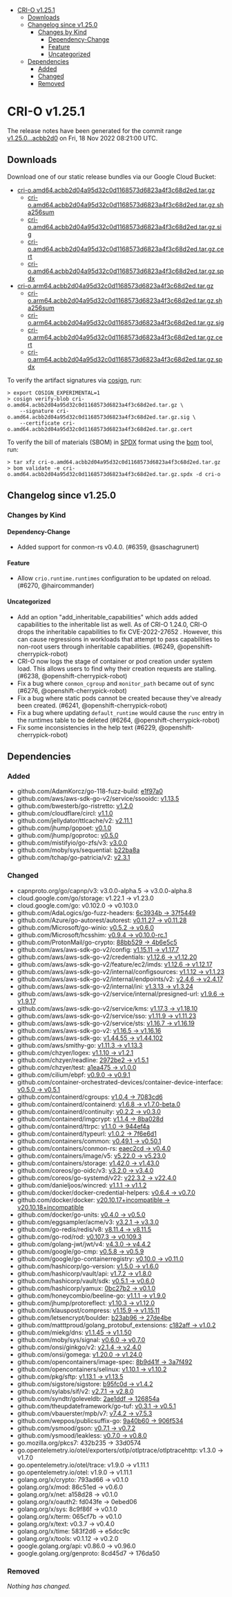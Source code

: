 - [CRI-O v1.25.1](#cri-o-v1251)
  - [Downloads](#downloads)
  - [Changelog since v1.25.0](#changelog-since-v1250)
    - [Changes by Kind](#changes-by-kind)
      - [Dependency-Change](#dependency-change)
      - [Feature](#feature)
      - [Uncategorized](#uncategorized)
  - [Dependencies](#dependencies)
    - [Added](#added)
    - [Changed](#changed)
    - [Removed](#removed)

# CRI-O v1.25.1

The release notes have been generated for the commit range
[v1.25.0...acbb2d0](https://github.com/cri-o/cri-o/compare/v1.25.0...acbb2d04a95d32c0d1168573d6823a4f3c68d2ed) on Fri, 18 Nov 2022 08:21:00 UTC.

## Downloads

Download one of our static release bundles via our Google Cloud Bucket:

- [cri-o.amd64.acbb2d04a95d32c0d1168573d6823a4f3c68d2ed.tar.gz](https://storage.googleapis.com/cri-o/artifacts/cri-o.amd64.acbb2d04a95d32c0d1168573d6823a4f3c68d2ed.tar.gz)
  - [cri-o.amd64.acbb2d04a95d32c0d1168573d6823a4f3c68d2ed.tar.gz.sha256sum](https://storage.googleapis.com/cri-o/artifacts/cri-o.amd64.acbb2d04a95d32c0d1168573d6823a4f3c68d2ed.tar.gz.sha256sum)
  - [cri-o.amd64.acbb2d04a95d32c0d1168573d6823a4f3c68d2ed.tar.gz.sig](https://storage.googleapis.com/cri-o/artifacts/cri-o.amd64.acbb2d04a95d32c0d1168573d6823a4f3c68d2ed.tar.gz.sig)
  - [cri-o.amd64.acbb2d04a95d32c0d1168573d6823a4f3c68d2ed.tar.gz.cert](https://storage.googleapis.com/cri-o/artifacts/cri-o.amd64.acbb2d04a95d32c0d1168573d6823a4f3c68d2ed.tar.gz.cert)
  - [cri-o.amd64.acbb2d04a95d32c0d1168573d6823a4f3c68d2ed.tar.gz.spdx](https://storage.googleapis.com/cri-o/artifacts/cri-o.amd64.acbb2d04a95d32c0d1168573d6823a4f3c68d2ed.tar.gz.spdx)
- [cri-o.arm64.acbb2d04a95d32c0d1168573d6823a4f3c68d2ed.tar.gz](https://storage.googleapis.com/cri-o/artifacts/cri-o.arm64.acbb2d04a95d32c0d1168573d6823a4f3c68d2ed.tar.gz)
  - [cri-o.arm64.acbb2d04a95d32c0d1168573d6823a4f3c68d2ed.tar.gz.sha256sum](https://storage.googleapis.com/cri-o/artifacts/cri-o.arm64.acbb2d04a95d32c0d1168573d6823a4f3c68d2ed.tar.gz.sha256sum)
  - [cri-o.arm64.acbb2d04a95d32c0d1168573d6823a4f3c68d2ed.tar.gz.sig](https://storage.googleapis.com/cri-o/artifacts/cri-o.arm64.acbb2d04a95d32c0d1168573d6823a4f3c68d2ed.tar.gz.sig)
  - [cri-o.arm64.acbb2d04a95d32c0d1168573d6823a4f3c68d2ed.tar.gz.cert](https://storage.googleapis.com/cri-o/artifacts/cri-o.arm64.acbb2d04a95d32c0d1168573d6823a4f3c68d2ed.tar.gz.cert)
  - [cri-o.arm64.acbb2d04a95d32c0d1168573d6823a4f3c68d2ed.tar.gz.spdx](https://storage.googleapis.com/cri-o/artifacts/cri-o.arm64.acbb2d04a95d32c0d1168573d6823a4f3c68d2ed.tar.gz.spdx)

To verify the artifact signatures via [cosign](https://github.com/sigstore/cosign), run:

```console
> export COSIGN_EXPERIMENTAL=1
> cosign verify-blob cri-o.amd64.acbb2d04a95d32c0d1168573d6823a4f3c68d2ed.tar.gz \
    --signature cri-o.amd64.acbb2d04a95d32c0d1168573d6823a4f3c68d2ed.tar.gz.sig \
    --certificate cri-o.amd64.acbb2d04a95d32c0d1168573d6823a4f3c68d2ed.tar.gz.cert
```

To verify the bill of materials (SBOM) in [SPDX](https://spdx.org) format using the [bom](https://sigs.k8s.io/bom) tool, run:

```console
> tar xfz cri-o.amd64.acbb2d04a95d32c0d1168573d6823a4f3c68d2ed.tar.gz
> bom validate -e cri-o.amd64.acbb2d04a95d32c0d1168573d6823a4f3c68d2ed.tar.gz.spdx -d cri-o
```

## Changelog since v1.25.0

### Changes by Kind

#### Dependency-Change
 - Added support for conmon-rs v0.4.0. (#6359, @saschagrunert)

#### Feature
 - Allow `crio.runtime.runtimes` configuration to be updated on reload. (#6270, @haircommander)

#### Uncategorized
 - Add an option "add_inheritable_capabilities" which adds added capabilities to the inheritable list as well. As of CRI-O 1.24.0, CRI-O drops the inheritable capabilities to fix CVE-2022-27652 . However, this can cause regressions in workloads that attempt to pass capabilities to non-root users through inheritable capabilities. (#6249, @openshift-cherrypick-robot)
 - CRI-O now logs the stage of container or pod creation under system load. This allows users to find why their creation requests are stalling. (#6238, @openshift-cherrypick-robot)
 - Fix a bug where `conmon_cgroup` and `monitor_path` became out of sync (#6276, @openshift-cherrypick-robot)
 - Fix a bug where static pods cannot be created because they've already been created. (#6241, @openshift-cherrypick-robot)
 - Fix a bug where updating `default_runtime` would cause the `runc` entry in the runtimes table to be deleted (#6264, @openshift-cherrypick-robot)
 - Fix some inconsistencies in the help text (#6229, @openshift-cherrypick-robot)

## Dependencies

### Added
- github.com/AdamKorcz/go-118-fuzz-build: [e1f97a0](https://github.com/AdamKorcz/go-118-fuzz-build/tree/e1f97a0)
- github.com/aws/aws-sdk-go-v2/service/ssooidc: [v1.13.5](https://github.com/aws/aws-sdk-go-v2/service/ssooidc/tree/v1.13.5)
- github.com/bwesterb/go-ristretto: [v1.2.0](https://github.com/bwesterb/go-ristretto/tree/v1.2.0)
- github.com/cloudflare/circl: [v1.1.0](https://github.com/cloudflare/circl/tree/v1.1.0)
- github.com/jellydator/ttlcache/v2: [v2.11.1](https://github.com/jellydator/ttlcache/v2/tree/v2.11.1)
- github.com/jhump/gopoet: [v0.1.0](https://github.com/jhump/gopoet/tree/v0.1.0)
- github.com/jhump/goprotoc: [v0.5.0](https://github.com/jhump/goprotoc/tree/v0.5.0)
- github.com/mistifyio/go-zfs/v3: [v3.0.0](https://github.com/mistifyio/go-zfs/v3/tree/v3.0.0)
- github.com/moby/sys/sequential: [b22ba8a](https://github.com/moby/sys/sequential/tree/b22ba8a)
- github.com/tchap/go-patricia/v2: [v2.3.1](https://github.com/tchap/go-patricia/v2/tree/v2.3.1)

### Changed
- capnproto.org/go/capnp/v3: v3.0.0-alpha.5 → v3.0.0-alpha.8
- cloud.google.com/go/storage: v1.22.1 → v1.23.0
- cloud.google.com/go: v0.102.0 → v0.103.0
- github.com/AdaLogics/go-fuzz-headers: [6c3934b → 37f5449](https://github.com/AdaLogics/go-fuzz-headers/compare/6c3934b...37f5449)
- github.com/Azure/go-autorest/autorest: [v0.11.27 → v0.11.28](https://github.com/Azure/go-autorest/autorest/compare/v0.11.27...v0.11.28)
- github.com/Microsoft/go-winio: [v0.5.2 → v0.6.0](https://github.com/Microsoft/go-winio/compare/v0.5.2...v0.6.0)
- github.com/Microsoft/hcsshim: [v0.9.4 → v0.10.0-rc.1](https://github.com/Microsoft/hcsshim/compare/v0.9.4...v0.10.0-rc.1)
- github.com/ProtonMail/go-crypto: [88bb529 → 4b6e5c5](https://github.com/ProtonMail/go-crypto/compare/88bb529...4b6e5c5)
- github.com/aws/aws-sdk-go-v2/config: [v1.15.11 → v1.17.7](https://github.com/aws/aws-sdk-go-v2/config/compare/v1.15.11...v1.17.7)
- github.com/aws/aws-sdk-go-v2/credentials: [v1.12.6 → v1.12.20](https://github.com/aws/aws-sdk-go-v2/credentials/compare/v1.12.6...v1.12.20)
- github.com/aws/aws-sdk-go-v2/feature/ec2/imds: [v1.12.6 → v1.12.17](https://github.com/aws/aws-sdk-go-v2/feature/ec2/imds/compare/v1.12.6...v1.12.17)
- github.com/aws/aws-sdk-go-v2/internal/configsources: [v1.1.12 → v1.1.23](https://github.com/aws/aws-sdk-go-v2/internal/configsources/compare/v1.1.12...v1.1.23)
- github.com/aws/aws-sdk-go-v2/internal/endpoints/v2: [v2.4.6 → v2.4.17](https://github.com/aws/aws-sdk-go-v2/internal/endpoints/v2/compare/v2.4.6...v2.4.17)
- github.com/aws/aws-sdk-go-v2/internal/ini: [v1.3.13 → v1.3.24](https://github.com/aws/aws-sdk-go-v2/internal/ini/compare/v1.3.13...v1.3.24)
- github.com/aws/aws-sdk-go-v2/service/internal/presigned-url: [v1.9.6 → v1.9.17](https://github.com/aws/aws-sdk-go-v2/service/internal/presigned-url/compare/v1.9.6...v1.9.17)
- github.com/aws/aws-sdk-go-v2/service/kms: [v1.17.3 → v1.18.10](https://github.com/aws/aws-sdk-go-v2/service/kms/compare/v1.17.3...v1.18.10)
- github.com/aws/aws-sdk-go-v2/service/sso: [v1.11.9 → v1.11.23](https://github.com/aws/aws-sdk-go-v2/service/sso/compare/v1.11.9...v1.11.23)
- github.com/aws/aws-sdk-go-v2/service/sts: [v1.16.7 → v1.16.19](https://github.com/aws/aws-sdk-go-v2/service/sts/compare/v1.16.7...v1.16.19)
- github.com/aws/aws-sdk-go-v2: [v1.16.5 → v1.16.16](https://github.com/aws/aws-sdk-go-v2/compare/v1.16.5...v1.16.16)
- github.com/aws/aws-sdk-go: [v1.44.55 → v1.44.102](https://github.com/aws/aws-sdk-go/compare/v1.44.55...v1.44.102)
- github.com/aws/smithy-go: [v1.11.3 → v1.13.3](https://github.com/aws/smithy-go/compare/v1.11.3...v1.13.3)
- github.com/chzyer/logex: [v1.1.10 → v1.2.1](https://github.com/chzyer/logex/compare/v1.1.10...v1.2.1)
- github.com/chzyer/readline: [2972be2 → v1.5.1](https://github.com/chzyer/readline/compare/2972be2...v1.5.1)
- github.com/chzyer/test: [a1ea475 → v1.0.0](https://github.com/chzyer/test/compare/a1ea475...v1.0.0)
- github.com/cilium/ebpf: [v0.9.0 → v0.9.1](https://github.com/cilium/ebpf/compare/v0.9.0...v0.9.1)
- github.com/container-orchestrated-devices/container-device-interface: [v0.5.0 → v0.5.1](https://github.com/container-orchestrated-devices/container-device-interface/compare/v0.5.0...v0.5.1)
- github.com/containerd/cgroups: [v1.0.4 → 7083cd6](https://github.com/containerd/cgroups/compare/v1.0.4...7083cd6)
- github.com/containerd/containerd: [v1.6.8 → v1.7.0-beta.0](https://github.com/containerd/containerd/compare/v1.6.8...v1.7.0-beta.0)
- github.com/containerd/continuity: [v0.2.2 → v0.3.0](https://github.com/containerd/continuity/compare/v0.2.2...v0.3.0)
- github.com/containerd/imgcrypt: [v1.1.4 → 8ba028d](https://github.com/containerd/imgcrypt/compare/v1.1.4...8ba028d)
- github.com/containerd/ttrpc: [v1.1.0 → 944ef4a](https://github.com/containerd/ttrpc/compare/v1.1.0...944ef4a)
- github.com/containerd/typeurl: [v1.0.2 → 7f6e6d1](https://github.com/containerd/typeurl/compare/v1.0.2...7f6e6d1)
- github.com/containers/common: [v0.49.1 → v0.50.1](https://github.com/containers/common/compare/v0.49.1...v0.50.1)
- github.com/containers/conmon-rs: [eaec2cd → v0.4.0](https://github.com/containers/conmon-rs/compare/eaec2cd...v0.4.0)
- github.com/containers/image/v5: [v5.22.0 → v5.23.0](https://github.com/containers/image/v5/compare/v5.22.0...v5.23.0)
- github.com/containers/storage: [v1.42.0 → v1.43.0](https://github.com/containers/storage/compare/v1.42.0...v1.43.0)
- github.com/coreos/go-oidc/v3: [v3.2.0 → v3.4.0](https://github.com/coreos/go-oidc/v3/compare/v3.2.0...v3.4.0)
- github.com/coreos/go-systemd/v22: [v22.3.2 → v22.4.0](https://github.com/coreos/go-systemd/v22/compare/v22.3.2...v22.4.0)
- github.com/danieljoos/wincred: [v1.1.1 → v1.1.2](https://github.com/danieljoos/wincred/compare/v1.1.1...v1.1.2)
- github.com/docker/docker-credential-helpers: [v0.6.4 → v0.7.0](https://github.com/docker/docker-credential-helpers/compare/v0.6.4...v0.7.0)
- github.com/docker/docker: [v20.10.17+incompatible → v20.10.18+incompatible](https://github.com/docker/docker/compare/v20.10.17...v20.10.18)
- github.com/docker/go-units: [v0.4.0 → v0.5.0](https://github.com/docker/go-units/compare/v0.4.0...v0.5.0)
- github.com/eggsampler/acme/v3: [v3.2.1 → v3.3.0](https://github.com/eggsampler/acme/v3/compare/v3.2.1...v3.3.0)
- github.com/go-redis/redis/v8: [v8.11.4 → v8.11.5](https://github.com/go-redis/redis/v8/compare/v8.11.4...v8.11.5)
- github.com/go-rod/rod: [v0.107.3 → v0.109.3](https://github.com/go-rod/rod/compare/v0.107.3...v0.109.3)
- github.com/golang-jwt/jwt/v4: [v4.3.0 → v4.4.2](https://github.com/golang-jwt/jwt/v4/compare/v4.3.0...v4.4.2)
- github.com/google/go-cmp: [v0.5.8 → v0.5.9](https://github.com/google/go-cmp/compare/v0.5.8...v0.5.9)
- github.com/google/go-containerregistry: [v0.10.0 → v0.11.0](https://github.com/google/go-containerregistry/compare/v0.10.0...v0.11.0)
- github.com/hashicorp/go-version: [v1.5.0 → v1.6.0](https://github.com/hashicorp/go-version/compare/v1.5.0...v1.6.0)
- github.com/hashicorp/vault/api: [v1.7.2 → v1.8.0](https://github.com/hashicorp/vault/api/compare/v1.7.2...v1.8.0)
- github.com/hashicorp/vault/sdk: [v0.5.1 → v0.6.0](https://github.com/hashicorp/vault/sdk/compare/v0.5.1...v0.6.0)
- github.com/hashicorp/yamux: [0bc27b2 → v0.1.0](https://github.com/hashicorp/yamux/compare/0bc27b2...v0.1.0)
- github.com/honeycombio/beeline-go: [v1.1.1 → v1.9.0](https://github.com/honeycombio/beeline-go/compare/v1.1.1...v1.9.0)
- github.com/jhump/protoreflect: [v1.10.3 → v1.12.0](https://github.com/jhump/protoreflect/compare/v1.10.3...v1.12.0)
- github.com/klauspost/compress: [v1.15.9 → v1.15.11](https://github.com/klauspost/compress/compare/v1.15.9...v1.15.11)
- github.com/letsencrypt/boulder: [b23ab96 → 27de4be](https://github.com/letsencrypt/boulder/compare/b23ab96...27de4be)
- github.com/matttproud/golang_protobuf_extensions: [c182aff → v1.0.2](https://github.com/matttproud/golang_protobuf_extensions/compare/c182aff...v1.0.2)
- github.com/miekg/dns: [v1.1.45 → v1.1.50](https://github.com/miekg/dns/compare/v1.1.45...v1.1.50)
- github.com/moby/sys/signal: [v0.6.0 → v0.7.0](https://github.com/moby/sys/signal/compare/v0.6.0...v0.7.0)
- github.com/onsi/ginkgo/v2: [v2.1.4 → v2.4.0](https://github.com/onsi/ginkgo/v2/compare/v2.1.4...v2.4.0)
- github.com/onsi/gomega: [v1.20.0 → v1.24.0](https://github.com/onsi/gomega/compare/v1.20.0...v1.24.0)
- github.com/opencontainers/image-spec: [8b9d41f → 3a7f492](https://github.com/opencontainers/image-spec/compare/8b9d41f...3a7f492)
- github.com/opencontainers/selinux: [v1.10.1 → v1.10.2](https://github.com/opencontainers/selinux/compare/v1.10.1...v1.10.2)
- github.com/pkg/sftp: [v1.13.1 → v1.13.5](https://github.com/pkg/sftp/compare/v1.13.1...v1.13.5)
- github.com/sigstore/sigstore: [b95fc0d → v1.4.2](https://github.com/sigstore/sigstore/compare/b95fc0d...v1.4.2)
- github.com/sylabs/sif/v2: [v2.7.1 → v2.8.0](https://github.com/sylabs/sif/v2/compare/v2.7.1...v2.8.0)
- github.com/syndtr/goleveldb: [2ae1ddf → 126854a](https://github.com/syndtr/goleveldb/compare/2ae1ddf...126854a)
- github.com/theupdateframework/go-tuf: [v0.3.1 → v0.5.1](https://github.com/theupdateframework/go-tuf/compare/v0.3.1...v0.5.1)
- github.com/vbauerster/mpb/v7: [v7.4.2 → v7.5.3](https://github.com/vbauerster/mpb/v7/compare/v7.4.2...v7.5.3)
- github.com/weppos/publicsuffix-go: [9a40b60 → 906f534](https://github.com/weppos/publicsuffix-go/compare/9a40b60...906f534)
- github.com/ysmood/gson: [v0.7.1 → v0.7.2](https://github.com/ysmood/gson/compare/v0.7.1...v0.7.2)
- github.com/ysmood/leakless: [v0.7.0 → v0.8.0](https://github.com/ysmood/leakless/compare/v0.7.0...v0.8.0)
- go.mozilla.org/pkcs7: 432b235 → 33d0574
- go.opentelemetry.io/otel/exporters/otlp/otlptrace/otlptracehttp: v1.3.0 → v1.7.0
- go.opentelemetry.io/otel/trace: v1.9.0 → v1.11.1
- go.opentelemetry.io/otel: v1.9.0 → v1.11.1
- golang.org/x/crypto: 793ad66 → v0.1.0
- golang.org/x/mod: 86c51ed → v0.6.0
- golang.org/x/net: a158d28 → v0.1.0
- golang.org/x/oauth2: fd043fe → 0ebed06
- golang.org/x/sys: 8c9f86f → v0.1.0
- golang.org/x/term: 065cf7b → v0.1.0
- golang.org/x/text: v0.3.7 → v0.4.0
- golang.org/x/time: 583f2d6 → e5dcc9c
- golang.org/x/tools: v0.1.12 → v0.2.0
- google.golang.org/api: v0.86.0 → v0.96.0
- google.golang.org/genproto: 8cd45d7 → 176da50

### Removed
_Nothing has changed._
